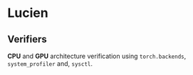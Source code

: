 # Lucien


## Verifiers

**CPU** and **GPU** architecture verification using `torch.backends`, `system_profiler` and, 
`sysctl`.

